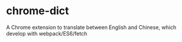 # chrome-dict
A Chrome extension to translate between English and Chinese, which develop with webpack/ES6/fetch
